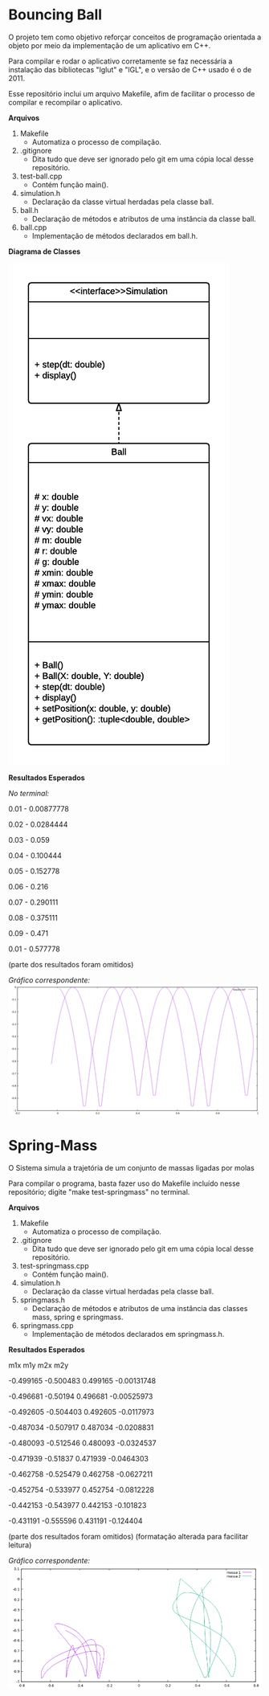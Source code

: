 # Bouncing Ball

O projeto tem como objetivo reforçar conceitos de programação orientada a objeto por meio da implementação de um aplicativo em C++.

Para compilar e rodar o aplicativo corretamente se faz necessária a instalação das bibliotecas "lglut" e "lGL", e o versão de C++ usado é o de 2011.

Esse repositório inclui um arquivo Makefile, afim de facilitar o processo de compilar e recompilar o aplicativo.

**Arquivos**

1. Makefile
    * Automatiza o processo de compilação.
2. .gitignore
    * Dita tudo que deve ser ignorado pelo git em uma cópia local desse repositório.
3. test-ball.cpp
    * Contém função main().
4. simulation.h
    * Declaração da classe virtual herdadas pela classe ball.
5. ball.h
    * Declaração de métodos e atributos de uma instância da classe ball.
6. ball.cpp
    * Implementação de métodos declarados em ball.h.

**Diagrama de Classes**

![graph0](https://github.com/TheKipmaster/test_ball/blob/master/Bouncing-Ball-UML.png "Bouncing-Ball-UML")

**Resultados Esperados**

*No terminal:*

0.01 - 0.00877778

0.02 - 0.0284444

0.03 - 0.059

0.04 - 0.100444

0.05 - 0.152778

0.06 - 0.216

0.07 - 0.290111

0.08 - 0.375111

0.09 - 0.471

0.01 - 0.577778

(parte dos resultados foram omitidos)

*Gráfico correspondente:*
![graph1](https://github.com/TheKipmaster/test_ball/blob/master/results.png "Gráfico 1")


# Spring-Mass

O Sistema simula a trajetória de um conjunto de massas ligadas por molas

Para compilar o programa, basta fazer uso do Makefile incluído nesse repositório; digite "make test-springmass" no terminal.

**Arquivos**

1. Makefile
    * Automatiza o processo de compilação.
2. .gitignore
    * Dita tudo que deve ser ignorado pelo git em uma cópia local desse repositório.
3. test-springmass.cpp
    * Contém função main().
4. simulation.h
    * Declaração da classe virtual herdadas pela classe ball.
5. springmass.h
    * Declaração de métodos e atributos de uma instância das classes mass, spring e springmass.
6. springmass.cpp
    * Implementação de métodos declarados em springmass.h.

**Resultados Esperados**

   m1x      m1y        m2x     m2y

-0.499165 -0.500483 0.499165 -0.00131748

-0.496681 -0.50194 0.496681 -0.00525973

-0.492605 -0.504403 0.492605 -0.0117973

-0.487034 -0.507917 0.487034 -0.0208831

-0.480093 -0.512546 0.480093 -0.0324537

-0.471939 -0.51837 0.471939 -0.0464303

-0.462758 -0.525479 0.462758 -0.0627211

-0.452754 -0.533977 0.452754 -0.0812228

-0.442153 -0.543977 0.442153 -0.101823

-0.431191 -0.555596 0.431191 -0.124404

(parte dos resultados foram omitidos)
(formatação alterada para facilitar leitura)

*Gráfico correspondente:*
![graph2](https://github.com/TheKipmaster/test_ball/blob/master/results2.png "Gráfico 2")
